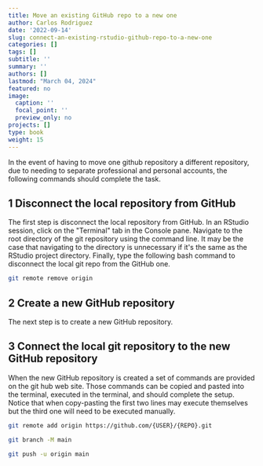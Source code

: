 ```yaml
---
title: Move an existing GitHub repo to a new one
author: Carlos Rodriguez
date: '2022-09-14'
slug: connect-an-existing-rstudio-github-repo-to-a-new-one
categories: []
tags: []
subtitle: ''
summary: ''
authors: []
lastmod: "March 04, 2024"
featured: no
image:
  caption: ''
  focal_point: ''
  preview_only: no
projects: []
type: book
weight: 15
---
```


In the event of having to move one github repository a different repository, due to needing to separate professional and personal accounts, the following commands should complete the task.

## 1 Disconnect the local repository from GitHub
The first step is disconnect the local repository from GitHub. In an RStudio session, click on the "Terminal" tab in the Console pane. Navigate to the root directory of the git repository using the command line. It may be the case that navigating to the directory is unnecessary if it's the same as the RStudio project directory. Finally, type the following bash command to disconnect the local git repo from the GitHub one.


```bash
git remote remove origin
```


## 2 Create a new GitHub repository
The next step is to create a new GitHub repository.

## 3 Connect the local git repository to the new GitHub repository
When the new GitHub repository is created a set of commands are provided on the git hub web site. Those commands can be copied and pasted into the terminal, executed in the terminal, and should complete the setup. Notice that when copy-pasting the first two lines may execute themselves but the third one will need to be executed manually.


```bash
git remote add origin https://github.com/{USER}/{REPO}.git 

git branch -M main

git push -u origin main
```






